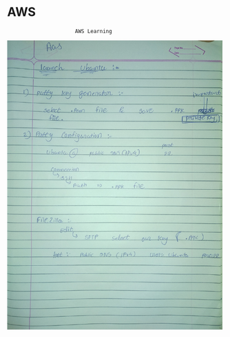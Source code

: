 # AWS
                          AWS Learning
<img src="https://github.com/deep-santani/AWS/blob/master/Ubuntu%20Setup.jpg" width="500"/>
